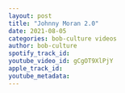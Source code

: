 ```yaml
---
layout: post
title: "Johnny Moran 2.0"
date: 2021-08-05
categories: bob-culture videos
author: bob-culture
spotify_track_id: 
youtube_video_id: gCgOT9XlPjY
apple_track_id: 
youtube_metadata: 
---
```

